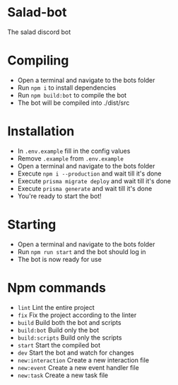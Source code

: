 # Salad-bot

The salad discord bot

# Compiling

* Open a terminal and navigate to the bots folder
* Run `npm i` to install dependencies
* Run `npm build:bot` to compile the bot
* The bot will be compiled into ./dist/src

# Installation

* In `.env.example` fill in the config values
* Remove `.example` from `.env.example`
* Open a terminal and navigate to the bots folder
* Execute `npm i --production` and wait till it's done
* Execute `prisma migrate deploy` and wait till it's done
* Execute `prisma generate` and wait till it's done
* You're ready to start the bot!

# Starting

* Open a terminal and navigate to the bots folder
* Run `npm run start` and the bot should log in
* The bot is now ready for use

# Npm commands
* `lint` Lint the entire project
* `fix` Fix the project according to the linter
* `build` Build both the bot and scripts
* `build:bot` Build only the bot
* `build:scripts` Build only the scripts
* `start` Start the compiled bot
* `dev` Start the bot and watch for changes
* `new:interaction` Create a new interaction file
* `new:event` Create a new event handler file
* `new:task` Create a new task file

